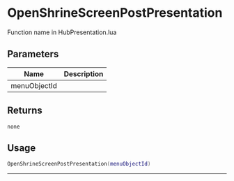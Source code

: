 # OpenShrineScreenPostPresentation

Function name in HubPresentation.lua

## Parameters

| Name         | Description |
| ------------ | ----------- |
| menuObjectId |             |

## Returns

`none`

## Usage

```lua
OpenShrineScreenPostPresentation(menuObjectId)
```

---
